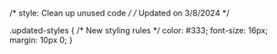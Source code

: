 /* style: Clean up unused code */
/* Updated on 3/8/2024 */

.updated-styles {
  /* New styling rules */
  color: #333;
  font-size: 16px;
  margin: 10px 0;
}